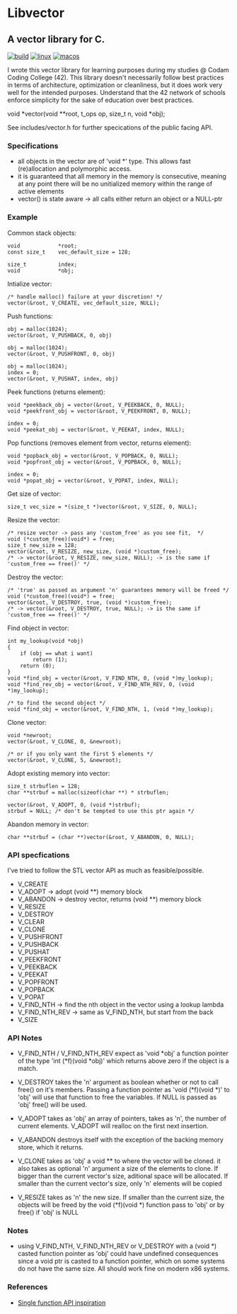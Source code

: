 # Libvector
## A vector library for C.
[![build](https://github.com/s-t-a-n/libvector/workflows/Unittests/badge.svg)](https://github.com/s-t-a-n/libvector/actions?workflow=Unittests)
[![linux](https://github.com/s-t-a-n/libvector/workflows/Linux/badge.svg)](https://github.com/s-t-a-n/libvector/actions?workflow=Linux)
[![macos](https://github.com/s-t-a-n/libvector/workflows/MacOS/badge.svg)](https://github.com/s-t-a-n/libvector/actions?workflow=MacOS)

I wrote this vector library for learning purposes during my studies @ Codam Coding College (42). This library doesn't necessarily follow best practices in terms of architecture, optimization or cleanliness, but it does work very well for the intended purposes. Understand that the 42 network of schools enforce simplicity for the sake of education over best practices. 

void	*vector(void **root, t_ops op, size_t n, void *obj);

See includes/vector.h for further specications of the public facing API.

### Specifications

- all objects in the vector are of 'void *' type. This allows fast (re)allocation and polymorphic access.
- it is guaranteed that all memory in the memory is consecutive, meaning at any point there will be no unitialized memory within the range of active elements
- vector() is state aware -> all calls either return an object or a NULL-ptr

### Example

Common stack objects:

    void			*root;
    const size_t	vec_default_size = 128;
    
    size_t			index;
    void			*obj;
    
Intialize vector:

    /* handle malloc() failure at your discretion! */
    vector(&root, V_CREATE, vec_default_size, NULL);
    
Push functions:

    obj = malloc(1024);
    vector(&root, V_PUSHBACK, 0, obj)
    
    obj = malloc(1024);
    vector(&root, V_PUSHFRONT, 0, obj)
    
    obj = malloc(1024);
    index = 0;
    vector(&root, V_PUSHAT, index, obj)
    
Peek functions (returns element):

    void *peekback_obj = vector(&root, V_PEEKBACK, 0, NULL);
    void *peekfront_obj = vector(&root, V_PEEKFRONT, 0, NULL);
    
    index = 0;
    void *peekat_obj = vector(&root, V_PEEKAT, index, NULL);
    
Pop functions (removes element from vector, returns element):

    void *popback_obj = vector(&root, V_POPBACK, 0, NULL);
    void *popfront_obj = vector(&root, V_POPBACK, 0, NULL);
    
    index = 0;
    void *popat_obj = vector(&root, V_POPAT, index, NULL);
 
Get size of vector:
   
    size_t vec_size = *(size_t *)vector(&root, V_SIZE, 0, NULL);

Resize the vector:

	/* resize vector -> pass any 'custom_free' as you see fit,  */
	void (*custom_free)(void*) = free;
	size_t new_size = 128;
	vector(&root, V_RESIZE, new_size, (void *)custom_free);
    /* -> vector(&root, V_RESIZE, new_size, NULL); -> is the same if 'custom_free == free()' */

Destroy the vector:
    
    /* 'true' as passed as argument 'n' guarantees memory will be freed */
	void (*custom_free)(void*) = free;
    vector(&root, V_DESTROY, true, (void *)custom_free);
    /* -> vector(&root, V_DESTROY, true, NULL); -> is the same if 'custom_free == free()' */

Find object in vector:

    int my_lookup(void *obj)
    {
    	if (obj == what i want)
    		return (1);
    	return (0);
    }
	void *find_obj = vector(&root, V_FIND_NTH, 0, (void *)my_lookup);
	void *find_rev_obj = vector(&root, V_FIND_NTH_REV, 0, (void *)my_lookup);

	/* to find the second object */
	void *find_obj = vector(&root, V_FIND_NTH, 1, (void *)my_lookup);

Clone vector:

	void *newroot;
    vector(&root, V_CLONE, 0, &newroot);

    /* or if you only want the first 5 elements */
    vector(&root, V_CLONE, 5, &newroot);

Adopt existing memory into vector:

    size_t strbuflen = 128;
    char **strbuf = malloc(sizeof(char **) * strbuflen;
    
    vector(&root, V_ADOPT, 0, (void *)strbuf);
    strbuf = NULL; /* don't be tempted to use this ptr again */

Abandon memory in vector:

    char **strbuf = (char **)vector(&root, V_ABANDON, 0, NULL);

### API specfications

I've tried to follow the STL vector API as much as feasible/possible.

- V_CREATE
- V_ADOPT -> adopt (void **) memory block
- V_ABANDON -> destroy vector, returns (void **) memory block
- V_RESIZE
- V_DESTROY
- V_CLEAR
- V_CLONE
- V_PUSHFRONT
- V_PUSHBACK
- V_PUSHAT
- V_PEEKFRONT
- V_PEEKBACK
- V_PEEKAT
- V_POPFRONT
- V_POPBACK
- V_POPAT
- V_FIND_NTH -> find the nth object in the vector using a lookup lambda
- V_FIND_NTH_REV -> same as V_FIND_NTH, but start from the back
- V_SIZE

### API Notes

- V_FIND_NTH / V_FIND_NTH_REV expect as 'void *obj' a function pointer of
  the type 'int (*f)(void *obj)' which returns above zero if the object
  is a match.

- V_DESTROY takes the 'n' argument as boolean whether or not to call free()
  on it's members. Passing a function pointer as 'void (*f)(void *)' to 'obj'
  will use that function to free the variables. If NULL is passed as 'obj'
  free() will be used.

- V_ADOPT takes as 'obj' an array of pointers, takes as 'n', the number
  of current elements. V_ADOPT will realloc on the first next insertion.

- V_ABANDON destroys itself with the exception of the backing memory store,
  which it returns.

- V_CLONE takes as 'obj' a void ** to where the vector will be cloned. 
  it also takes as optional 'n' argument a size of the elements to clone. If
  bigger than the current vector's size, aditional space  will be allocated.
  If smaller than the current vector's size, only 'n' elements will be copied

- V_RESIZE takes as 'n' the new size. If smaller than the current size, the
  objects will be freed by the void (*f)(void *) function pass to 'obj' or
  by free() if 'obj' is NULL

### Notes

- using V_FIND_NTH, V_FIND_NTH_REV or V_DESTROY with a (void *) casted function pointer as 'obj' could have undefined consequences since a void ptr is casted to a function pointer, which on some systems do not have the same size. All should work fine on modern x86 systems.

### References

- [Single function API inspiration](https://stackoverflow.com/a/3463498)
